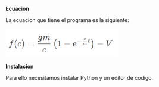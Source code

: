 **Ecuacion**

  La ecuacion que tiene el programa es la siguiente:
  
![Imagen Alt](https://github.com/linguini007/Biseccion-y-Falsa-posicion/blob/7e6f0a4d8966992112bd78cfb409fa2ddedbbdfb/ecuacion.png)


**Instalacion**
  
  
  Para ello necesitamos instalar Python y un editor de codigo.
